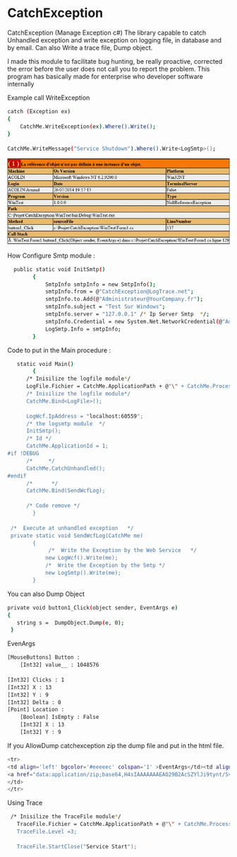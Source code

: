 # CatchException

CatchException (Manage Exception c#)
The library capable to catch Unhandled exception and write exception on logging file, in database and by email. Can also Write a trace file, Dump object.

I made this module to facilitate bug hunting, be really proactive, corrected the error before the user does not call you to report the problem.
This program has basically made for enterprise who developer software internally

Example call WriteException
```sh
catch (Exception ex)
{
    CatchMe.WriteException(ex).Where().Write();
}

CatchMe.WriteMessage("Service Shutdown").Where().Write<LogSmtp>();
```

![CatchException](CatchException.jpg)

How Configure Smtp module :
```sh
  public static void InitSmtp()
        {
            SmtpInfo smtpInfo = new SmtpInfo();
            smtpInfo.from = @"CatchException@LogTrace.net";
            smtpInfo.to.Add(@"Administrateur@YourCompany.fr");
            smtpInfo.subject = "Test Sur Windows";
            smtpInfo.server = "127.0.0.1" /* Ip Server Smtp  */;
            smtpInfo.Credential = new System.Net.NetworkCredential(@"Administrateur@YourCompany.fr", "YourCompany");
            LogSmtp.Info = smtpInfo;
        }
```

Code to put in the Main procedure :
```sh
   static void Main()
        {
      /* Inisilize the logfile module*/
      LogFile.Fichier = CatchMe.ApplicationPath + @"\" + CatchMe.ProcessName + @".html";
      /* Inisilize the logfile module*/  
      CatchMe.Bind<LogFile>();    

      LogWcf.IpAddress = "localhost:60559";
      /* the logsmtp module  */
      InitSmtp();
      /* Id */
      CatchMe.ApplicationId = 1;
#if !DEBUG
      /*     */
      CatchMe.CatchUnhandled();    
#endif
      /*      */
      CatchMe.Bind(SendWcfLog);   

      /* Code remove */
        }

 /*  Execute at unhandled exception   */
 private static void SendWcfLog(CatchMe me)  
        {
             /*  Write the Exception by the Web Service   */
            new LogWcf().Write(me);     
            /*  Write the Exception by the Smtp */
            new LogSmtp().Write(me);   
        }
```

You can also Dump Object
```sh
private void button1_Click(object sender, EventArgs e)
{         
   string s =  DumpObject.Dump(e, 0);
 }
```

EvenArgs
```sh
[MouseButtons] Button : 
 	[Int32] value__ : 1048576 
 
[Int32] Clicks : 1 
[Int32] X : 13 
[Int32] Y : 9 
[Int32] Delta : 0 
[Point] Location : 
 	[Boolean] IsEmpty : False 
	[Int32] X : 13 
	[Int32] Y : 9 
```

If you AllowDump catchexception zip the dump file and put in the html file.
```sh
<tr> 
<td align='left' bgcolor='#eeeeec' colspan='1' >EventArgs</td><td align='left' bgcolor='#eeeeec' colspan='1' >EventArgs</td><td align='left' bgcolor='#eeeeec' colspan='1' >System.Windows.Forms.MouseEventArgs
<a href="data:application/zip;base64,H4sIAAAAAAAEAO29B2AcSZYlJi9tynt/SvVK1+B0oQiAYBMk2JBAEOzBiM3mkuwdaUcjKasqgcplVmVdZhZAzO2dvPfee++999577733ujudTif33/8/XGZkAWz2zkrayZ4hgKrIHz9+fB8/Ir73RbVu8ifrtq2WzfdT+SV9lD6e1HeP0l+4nDSrw++dLdt7e99PL7Nynf/+vz99u7uzf3D/wafaiv81jU7KYvq2QZvw89+bPtrTN8xnvw+addo9zcs2o8939OOXVbFsv58+r6ZZW/RRe1JVZZ4tv5+eNaeLVXtN3z/LyiaXViH+PgrhNz4i8u//A436NfkYAQAA"/>
</td>
</tr> 
```

Using Trace
```sh
 /* Inisilize the TraceFile module*/
   TraceFile.Fichier = CatchMe.ApplicationPath + @"\" + CatchMe.ProcessName + @".Txt";
   TraceFile.Level =3;

   TraceFile.StartClose("Service Start");
 ```
